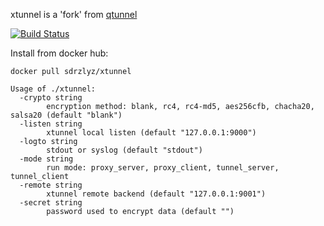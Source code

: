 xtunnel is a 'fork' from [qtunnel](https://github.com/getqujing/qtunnel)

[![Build Status](https://travis-ci.org/elvizlai/xtunnel.svg?branch=master)](https://travis-ci.org/elvizlai/xtunnel)

Install from docker hub:
```
docker pull sdrzlyz/xtunnel
```

```
Usage of ./xtunnel:
  -crypto string
       	encryption method: blank, rc4, rc4-md5, aes256cfb, chacha20, salsa20 (default "blank")
  -listen string
       	xtunnel local listen (default "127.0.0.1:9000")
  -logto string
       	stdout or syslog (default "stdout")
  -mode string
       	run mode: proxy_server, proxy_client, tunnel_server, tunnel_client
  -remote string
       	xtunnel remote backend (default "127.0.0.1:9001")
  -secret string
       	password used to encrypt data (default "")
```